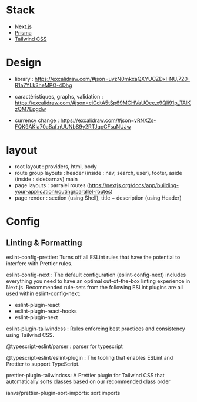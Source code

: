 # Stack

- [Next.js](https://nextjs.org)
- [Prisma](https://prisma.io)
- [Tailwind CSS](https://tailwindcss.com)

# Design

- library : https://excalidraw.com/#json=uyzN0mkxaQXYUCZDxI-NU,720-R1a7YLk3heMPO-4Dhg

- caractéristiques, graphs, validation : https://excalidraw.com/#json=ciCdtA5tSp69MCHVaUOee,x9QIi91p_TAlKzQM7Epgdw

- currency change : https://excalidraw.com/#json=vRNXZs-FQK9AKla70aBaf,nUUNbS9y2RTJqoCFsuNUJw

# layout

- root layout : providers, html, body
- route group layouts :
  header (inside : nav, search, user),
  footer,
  aside (inside : sidebarnav)
  main
- page layouts : parralel routes (https://nextjs.org/docs/app/building-your-application/routing/parallel-routes)
- page render : section (using Shell), title + description (using Header)

# Config

## Linting & Formatting

eslint-config-prettier: Turns off all ESLint rules that have the potential to interfere with Prettier rules.

eslint-config-next : The default configuration (eslint-config-next) includes everything you need to have an optimal out-of-the-box linting experience in Next.js. Recommended rule-sets from the following ESLint plugins are all used within eslint-config-next:

- eslint-plugin-react
- eslint-plugin-react-hooks
- eslint-plugin-next

eslint-plugin-tailwindcss : Rules enforcing best practices and consistency using Tailwind CSS.

@typescript-eslint/parser : parser for typescript

@typescript-eslint/eslint-plugin : The tooling that enables ESLint and Prettier to support TypeScript.

prettier-plugin-tailwindcss: A Prettier plugin for Tailwind CSS that automatically sorts classes based on our recommended class order

ianvs/prettier-plugin-sort-imports: sort imports
